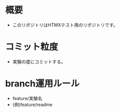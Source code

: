 # 概要
- このリポジトリはHTMXテスト用のリポジトリです。

# コミット粒度
- 実験の度にコミットする。

# branch運用ルール
- feature/実験名
- (例)feature/readme
